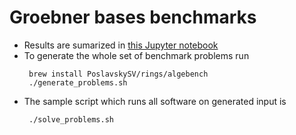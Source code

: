 # Groebner bases benchmarks

 - Results are sumarized in [this Jupyter notebook](analysis/Analysis.ipynb)
 - To generate the whole set of benchmark problems run 
    ```
     brew install PoslavskySV/rings/algebench
     ./generate_problems.sh
    ```
 - The sample script which runs all software on generated input is
    ```
     ./solve_problems.sh
    ```
 
